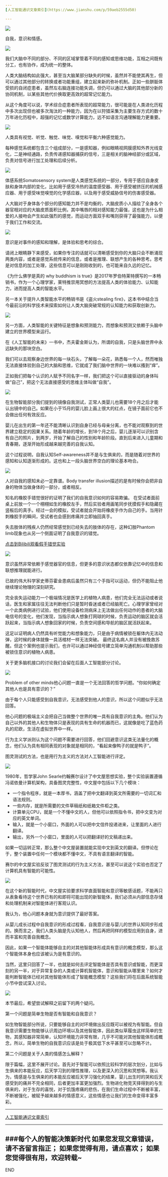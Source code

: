 ```yaml
---
[人工智能通识文章索引](https://www.jianshu.com/p/59aeb2555d50)

---
```

![](imgs/4324074-2288078659282849.png?imageMogr2/auto-orient/strip%7CimageView2/2/w/1240)

自我，意识和情感。

![](imgs/4324074-ce658c7d40064de9.png?imageMogr2/auto-orient/strip%7CimageView2/2/w/1240)

我们大脑中不同的部分、不同的区域掌管着不同的感知或思维功能，互相之间既有分工，也有协作，成为统一的整体。

人类大脑结构如此强大，甚至当大脑某部分缺失的时候，虽然并不能使其再生，但可以通过其他部分的转换或者功能重组，建立起来新的弥补机制。正如一些胼胝体受损的自闭症患者，虽然左右脑连接功能失调，但仍可以通过大脑的其他部分新的协同机制，以某些其他代价换取更高效的超常记忆能力。

从这个角度可以说，学术综合症患者所表现的超常能力，很可能是在人类进化历程中多次出现但也被多次淘汰的一种能力，因为在以狩猎采集为主要生存方式的数十万年进化历程中，超强的记忆或数学计算能力，远不如语言沟通理解能力更重要。

![](imgs/4324074-53800dc25e37e8ee.png?imageMogr2/auto-orient/strip%7CimageView2/2/w/1240)

人类具有视觉、听觉、触觉、味觉、嗅觉和平衡六种感觉能力。

每种感觉系统都包含三个组成部分，一是感知器，例如眼睛视网膜感知外界光线变化，二是神经通路，负责传递感知器捕获的信号，三是相关的脑神经部分或区域，负责对信号进行加工处理和后续分析。


![](imgs/4324074-56e72f4533b3f022.png?imageMogr2/auto-orient/strip%7CimageView2/2/w/1240)

体感系统Somatosensory system是人类感觉系统的一部分，专用于感应自身皮肤和身体内部的变化，比如用于感受冷热的温度感受器、用于感受被挤压的机械感应器、用于感受味觉嗅觉的化学感应器，以及用于感受威胁信号的伤害感受器。

人大脑对于身体各个部分的感知能力并不是均衡的，大脑皮质小人描绘了全身各个器官相对应的大脑皮质面积比例，其中嘴唇的相对感知能力最强，这也是为什么相爱的人接吻会产生如此强烈的感觉，而运动方面双手和嘴则获得了最强能力，以便于我们工作和交流。

![](imgs/4324074-09659340fade62b1.png?imageMogr2/auto-orient/strip%7CimageView2/2/w/1240)

意识是对事件的感知和理解，是体验和思考的综合。

请闭上眼睛静下来感受，如果你专注的话就可以清晰感受到你的大脑只会不断涌现两类内容，或者是感觉系统传来的信息，或者是推理、联想产生的各种思考。思考是对信息的加工处理，这些信息可以是刚刚收到的，也可能来自久远的记忆。

《为什么佛学是真的 why buddhism is true》是2017年罗伯特莱特撰写的一本畅销书，作为一个心理学家，莱特推崇用冥想的方法提高人类的体验能力、认知能力，进而提高人类的智能水平。

另一本关于提升人类智能水平的畅销书是《盗火stealing fire》，这本书中结合当今最前沿的科学技术来探索如何让人类大脑突破常规的认知能力和获取创新力。

![](imgs/4324074-17427a90a214ebda.png?imageMogr2/auto-orient/strip%7CimageView2/2/w/1240)


另一方面，人类智能的关键特征是想象和预测能力，而想象和预测又依赖于头脑中建立的世界模型来运行。

在《人工智能的未来》一书中，杰夫霍金斯认为，所谓的自我，只是头脑世界中永远缺失的那块空白。

我们可以去观察身边世界的每一块石头，了解每一朵花，熟悉每一个人，然而唯独无法直接体验到自己的大脑和思维，它就成了我们脑中世界的一块难以搔到“痒”。

正如我们把每个认识的人赋予不同名字一样，我们把这个可以直接驱动的身体叫做“自己”，把这个无法直接感受的思维主体叫做“自我”。

![](imgs/4324074-87f2447a006f517c.png?imageMogr2/auto-orient/strip%7CimageView2/2/w/1240)

在生物智能部分我们提到的镜像自我测试，正常人类婴儿也需要18个月之后才能认出镜中的自己。如果在小于15月的婴儿脸上画上很大的红点，在镜子面前它也不会做出任何有效反应。

婴儿在出生的第一年还不能清晰认识到自身已经与母亲分离，也不能对观察到的世界建立稳定的因果关系。随着年龄的增长，到18个月之后，婴儿逐渐可以识别含有自己的照片，到两岁，开始了解自己的性别和年龄阶段。直到后来进入儿童期和青春期，逐渐开始形成越来越完善的自我认知。

这个过程说明，自我认知Self-awareness并不是与生俱来的，而是随着对世界的感知和认知逐渐形成的。这也和上一段头脑世界空白的理论基本吻合。

![](imgs/4324074-f5afdb4831403dfc.png?imageMogr2/auto-orient/strip%7CimageView2/2/w/1240)

人对自我的感知未必一定靠谱。Body transfer illusion描述的是有时候你会把非自身的物体当做身体的一部分，或者相反。

知名的橡胶手错觉很好的证明了我们的自我意识如何的容易欺骗。
在受试者面前桌上前放一个一个栩栩如生的橡胶左手，然后实验者用画笔同步抚摸假手和隐藏在竖板后的真手。经过一会的模拟，受试者就会开始将橡皮手作为自己的手。当用针刺橡胶手的瞬间，受试者也会感到疼痛并立即抽回真手。

失去肢体的残疾人仍然经常感觉到已经失去的肢体的存在，这种幻肢Phantom limb现象也从另一个侧面证明了自我意识的错觉。

[点击到Bilibili观看假手错觉实验](https://www.bilibili.com/video/av27445101/)

![](imgs/4324074-804581a0f2e324ba.png?imageMogr2/auto-orient/strip%7CimageView2/2/w/1240)

意识虽然非常依赖于感觉器官的信息，但更多的意识状态都仅依靠记忆中的信息和联想推理就能进行。

已故的伟大科学家史蒂芬霍金患病后虽然只有三个手指可以运动，但仍不能阻止他继续理论物理的深刻研究。

完全丧失运动能力一个极端情况是医学上的植物人病患，他们完全无法运动或者说话，医生和家属往往无法判断他们只是暂时昏迷或者已经脑死亡。心理学家曾经对一个此类病例进行试验，他们使用设备检测病床上无法做出任何动作的患者的大脑电信号的变化，他们发现，当指示病人想象打网球的时候，负责运动的脑区就会活跃起来，当指示病人想象回家的时候，负责空间感和导航的脑区就活跃起来。

这足以证明病人仍然具有听觉能力和想象能力，只是由于病情被锁在躯体内无法动弹，这时候的身体就像一具活棺材一样无法突破。
最终这名病人并没有被挽救苏醒。但这个案例也提示我们，也许可以通过神经信号建立简单沟通机制以帮助那些被锁住意识的植物人病患。

关于更多脑机接口的讨论我们会留在后面人工智能部分讨论。

![](imgs/4324074-818c0dc163443307.png?imageMogr2/auto-orient/strip%7CimageView2/2/w/1240)

Problem of other minds他心问题一直是一个无法回答的哲学问题。“你如何确定其他人也是具有意识的？”

由于每个人只能感受到自我意识，无法感受到他人的意识，所以这个问题似乎无法回答。

他心问题的极端主义会把自己当做整个世界的唯一具有自我意识的主角。他们认为自己以外的其他人和生物体只是表现的具有生命的机器而已，这就像是吃了蓝色药丸的尼欧，生活在虚拟世界中一样。

行为主义学派则认为这个问题不需要进行回答，他们回避意识这类无法量化的概念，他们认为具有相同表现的对象就是相同的，“看起来像鸭子的就是鸭子”。

图灵测试的方法，也是用行为主义的方法对人工智能进行评定。

![](imgs/4324074-bda5fc67605e6e27.png?imageMogr2/auto-orient/strip%7CimageView2/2/w/1240)

1980年，哲学家John Searle约翰赛尔设计了中文屋思想实验，整个实验装置遵循冯诺依曼计算机架构，具备图灵完整性，中文屋中包括以下几个模块：
* 一个指令程序，就是一本厚书，涵盖了把中文翻译到英文所需要的一切词汇和语法规则。
* 一些内存，就是所需要的文件草稿纸和纸箱文件柜之类。
* 计算单元CPU，就是一个不懂中文的人，但他可以依照指令书，把中文变为对应的英文单词。
* 输入，就是一个小窗口，外面的人可以把中文信件投递进来，让里面的人进行翻译。
* 输出，另外一个小窗口，里面的人可以把翻译好的文稿递出来。

如果一切运转正常，那么整个中文屋装置就能实现中文到英文的翻译。但悖论在于，整个装置中任何一个模块都不懂中文，不具有语言翻译的智能。

赛尔的中文屋实验反驳了图灵测试的行为主义方法，甚至可以说这个实验也否定了计算机具有智能的可能性。

![](imgs/4324074-93852d3795d85f24.png?imageMogr2/auto-orient/strip%7CimageView2/2/w/1240)

在这个新的智能时代，中文屋实验要求科学直面智能和意识等敏感话题，不能再只从表象看待这个世界已有的和即将可能出现的新智能体，我们必须从内部信息存储和处理机制来对智能体进行客观认识。

我认为，他心问题本身就为意识提供了最好答案。

从婴儿成长过程中自我意识的形成过程看，自我意识是与婴儿的世界认知同步形成的。换而言之，我们人类头脑是先认知他人，然后再把同样的模型应用到自身，进而丰富和完善自我概念。

因此，如果一个智能体能够自主的对其他智能体形成具有意识的概念模型，那么这个智能体本身也应该被认为是有意识的。

当然，这里只回答了一半，也就是如何去评定智能体是否具有意识或智能，而更深刻的另一半，对于异常复杂的人类或计算机智能体，意识和智能从哪里来？如何才能判断智能体已经对其他智能体形成了智能概念模型？这些我们将在后面系统智能小节中尝试深入讨论。

![](imgs/4324074-5c67b1d3ec211e1e.png?imageMogr2/auto-orient/strip%7CimageView2/2/w/1240)

本节最后，希望尝试解释之前留下的两个疑问。

第一个问题是简单生物是否有智能和自我意识？

如生物智能部分所说，只要能够自主的对环境做出反应既可以被视为有智能。但自我意识需要生物能够认识周边环境以及其他智能体，因此类似草履虫这样简单的生物，其感知器非常简单，认知环境能力非常有限，几乎不可能对其他智能体形成概念，所以，简单生物的自我意识应该是处于极其低下水平甚至可以忽略不计。

第二个问题是关于人类的情感怎么解释？

限于篇幅，这里不展开讨论。首先对于智能可以依照比较科学的层次划分，比如与生俱来的本能反应，后天学习到的理性推理，以及更深入的沉思和冥想等。我认为，情感是与生俱来的的本能反应被后天学习强化的结果，婴儿出生时的哭和后天感受到的痛并不完全相同，后者更加丰富更加强烈。生物进化物竞天择得到的与生俱来的，对于生存的喜悦，对于饥饿疼痛的悲伤，在我们生命过程中不断被丰富，不断被强化，被赋予越来越多的情感意义，这些情感也让我们的生命变得丰富多彩。







---
[人工智能通识文章索引](https://www.jianshu.com/p/59aeb2555d50)

---
###每个人的智能决策新时代
如果您发现文章错误，请不吝留言指正；
如果您觉得有用，请点喜欢；
如果您觉得很有用，欢迎转载~
---
END